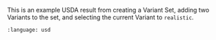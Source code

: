 This is an example USDA result from creating a Variant Set, adding two Variants to the set, and selecting the current Variant to `realistic`.
``` {literalinclude} usda.usda
:language: usd
``` 